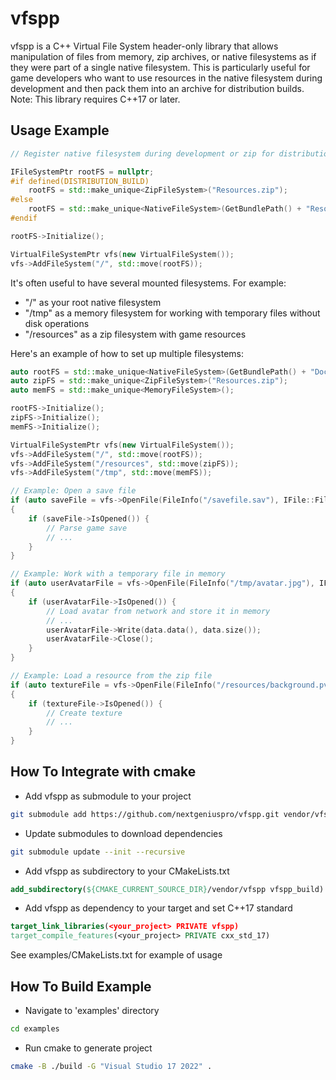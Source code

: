 # vfspp

vfspp is a C++ Virtual File System header-only library that allows manipulation of files from memory, zip archives, or native filesystems as if they were part of a single native filesystem. This is particularly useful for game developers who want to use resources in the native filesystem during development and then pack them into an archive for distribution builds. Note: This library requires C++17 or later.

## Usage Example

```C++
// Register native filesystem during development or zip for distribution build

IFileSystemPtr rootFS = nullptr;
#if defined(DISTRIBUTION_BUILD)
	rootFS = std::make_unique<ZipFileSystem>("Resources.zip");
#else
	rootFS = std::make_unique<NativeFileSystem>(GetBundlePath() + "Resources");
#endif

rootFS->Initialize();

VirtualFileSystemPtr vfs(new VirtualFileSystem());
vfs->AddFileSystem("/", std::move(rootFS));
```

It's often useful to have several mounted filesystems. For example:
- "/" as your root native filesystem
- "/tmp" as a memory filesystem for working with temporary files without disk operations
- "/resources" as a zip filesystem with game resources

Here's an example of how to set up multiple filesystems:

```C++
auto rootFS = std::make_unique<NativeFileSystem>(GetBundlePath() + "Documents/");
auto zipFS = std::make_unique<ZipFileSystem>("Resources.zip");
auto memFS = std::make_unique<MemoryFileSystem>();

rootFS->Initialize();
zipFS->Initialize();
memFS->Initialize();

VirtualFileSystemPtr vfs(new VirtualFileSystem());
vfs->AddFileSystem("/", std::move(rootFS));
vfs->AddFileSystem("/resources", std::move(zipFS));
vfs->AddFileSystem("/tmp", std::move(memFS));

// Example: Open a save file
if (auto saveFile = vfs->OpenFile(FileInfo("/savefile.sav"), IFile::FileMode::Read))
{
	if (saveFile->IsOpened()) {
		// Parse game save
		// ...
	}
}

// Example: Work with a temporary file in memory
if (auto userAvatarFile = vfs->OpenFile(FileInfo("/tmp/avatar.jpg"), IFile::FileMode::ReadWrite))
{
	if (userAvatarFile->IsOpened()) {
		// Load avatar from network and store it in memory
		// ...
		userAvatarFile->Write(data.data(), data.size());
		userAvatarFile->Close();
	}
}

// Example: Load a resource from the zip file
if (auto textureFile = vfs->OpenFile(FileInfo("/resources/background.pvr"), IFile::FileMode::Read))
{
	if (textureFile->IsOpened()) {
		// Create texture
		// ...
	}
}
```

## How To Integrate with cmake

- Add vfspp as submodule to your project
```bash
git submodule add https://github.com/nextgeniuspro/vfspp.git vendor/vfspp
```
- Update submodules to download dependencies
```bash
git submodule update --init --recursive
```
- Add vfspp as subdirectory to your CMakeLists.txt
```cmake 
add_subdirectory(${CMAKE_CURRENT_SOURCE_DIR}/vendor/vfspp vfspp_build)
```
- Add vfspp as dependency to your target and set C++17 standard
```cmake 
target_link_libraries(<your_project> PRIVATE vfspp)
target_compile_features(<your_project> PRIVATE cxx_std_17)
```

See examples/CMakeLists.txt for example of usage

## How To Build Example #

- Navigate to 'examples' directory
```bash
cd examples
```
- Run cmake to generate project
```bash
cmake -B ./build -G "Visual Studio 17 2022" .
```
